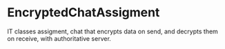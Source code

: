 # EncryptedChatAssigment
IT classes assigment, chat that encrypts data on send, and decrypts them on receive, with authoritative server.
